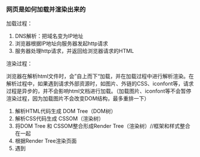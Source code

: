 ### 网页是如何加载并渲染出来的
加载过程：

1. DNS解析：把域名变为IP地址
2. 浏览器根据IP地址向服务器发起http请求
3. 服务器处理http请求，并返回给浏览器请求的HTML

渲染过程：

浏览器在解析html文件时，会”自上而下“加载，并在加载过程中进行解析渲染。在解析过程中，如果遇到请求外部资源时，如图片、外链的CSS、iconfont等，请求过程是异步的，并不会影响html文档进行加载。（加载图片、iconfont等不会暂停渲染过程，因为加载图片不会改变DOM结构，最多重排一下）

1. 解析HTML代码生成 DOM Tree（DOM树）
2. 解析CSS代码生成 CSSOM（渲染树）
3. 将DOM Tree 和 CSSOM整合形成Render Tree（渲染树）//框架和样式整合在一起
4. 根据Render Tree渲染页面
5. 遇到<script>则暂停渲染，优先加载并执行JS代码，完成再继续（因为JS和DOM共用一个线程，JS可能会修改DOM机构）
6. 直至把Render Tree 渲染完成

具体过程：https://zhuanlan.zhihu.com/p/133906695

### 为何一般建议把js放在body最后：
js可能会阻断渲染进程，使得页面渲染时间过长，从而影响页面加载速度。

### 把CSS放在head中的目的：
html生成DOM tree时，根据浏览器默认及现有CSS生成render tree来渲染页面，当遇到新的CSS的时候需要下载并结合现有CSS重新生成render tree。但是如果把所有CSS都放到页面顶部，这样就没有重新渲染的过程了。简而言之，就是为了避免重新渲染页面

### window.onload 和 DOMContentLoaded
window.addEventListener('load', function() { //不推荐使用
  // 页面的全部资源加载完才执行，包括图片、视频等
})

window.addEventListener('DOMContentLoaded', function() { //推荐使用
  // DOM 渲染完即可执行，此时图片、视频可能没有加载完
})
